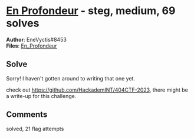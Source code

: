 [En Profondeur](challenge_files/README.md) - steg, medium, 69 solves
===

**Author**: EneVyctis#8453    
**Files**: [En_Profondeur](https://www.narthorn.com/ctf/404CTF-2023/challenge_files/St%C3%A9ganographie/En%20Profondeur/En_Profondeur)

## Solve

Sorry! I haven't gotten around to writing that one yet.

check out https://github.com/HackademINT/404CTF-2023, there might be a write-up for this challenge.

## Comments

solved, 21 flag attempts